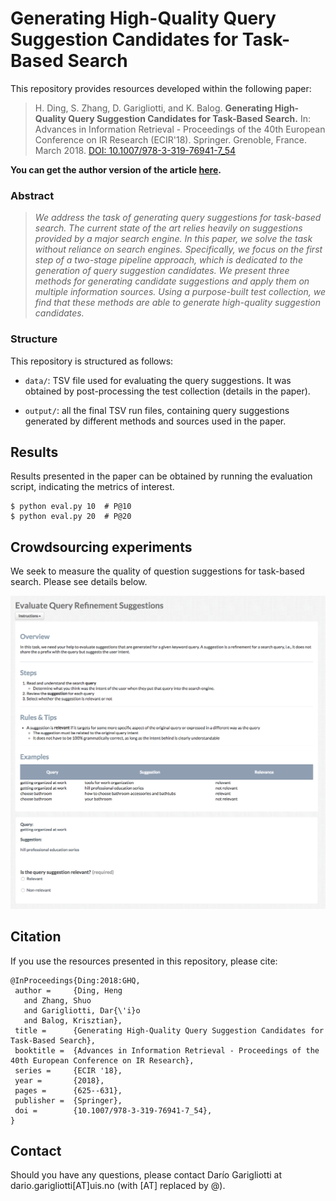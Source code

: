 # Generating High-Quality Query Suggestion Candidates for Task-Based Search

This repository provides resources developed within the following paper:

> H. Ding, S. Zhang, D. Garigliotti, and K. Balog. **Generating High-Quality Query Suggestion Candidates for Task-Based Search.** In: Advances in Information Retrieval - Proceedings of the 40th European Conference on IR Research (ECIR'18). Springer. Grenoble, France. March 2018. [DOI: 10.1007/978-3-319-76941-7_54](https://link.springer.com/chapter/10.1007/978-3-319-76941-7_54)

**You can get the author version of the article [here](https://arxiv.org/abs/1802.07997).**

### Abstract

> *We address the task of generating query suggestions for task-based search. The current state of the art relies heavily on suggestions provided by a major search engine. In this paper, we solve the task without reliance on search engines. Specifically, we focus on the first step of a two-stage pipeline approach, which is dedicated to the generation of query suggestion candidates. We present three methods for generating candidate suggestions and apply them on multiple information sources. Using a purpose-built test collection, we find that these methods are able to generate high-quality suggestion candidates.* 


### Structure

This repository is structured as follows:

 - `data/`: TSV file used for evaluating the query suggestions. It was obtained by post-processing the test collection (details in the paper).

 - `output/`: all the final TSV run files, containing query suggestions generated by different methods and sources used in the paper.


## Results

Results presented in the paper can be obtained by running the evaluation script, indicating the metrics of interest.

```
$ python eval.py 10  # P@10
$ python eval.py 20  # P@20
```

## Crowdsourcing experiments

We seek to measure the quality of question suggestions for task-based search. Please see details below.

![Experiment Layout](https://github.com/iai-group/ecir2018-neuqs/blob/master/images/exp_layout.png)


## Citation

If you use the resources presented in this repository, please cite:

```
@InProceedings{Ding:2018:GHQ,
 author =     {Ding, Heng
   and Zhang, Shuo
   and Garigliotti, Dar{\'i}o
   and Balog, Krisztian},
 title =      {Generating High-Quality Query Suggestion Candidates for Task-Based Search},
 booktitle =  {Advances in Information Retrieval - Proceedings of the 40th European Conference on IR Research},
 series =     {ECIR '18},
 year =       {2018},
 pages =      {625--631},
 publisher =  {Springer},
 doi =        {10.1007/978-3-319-76941-7_54},
}
```


## Contact

Should you have any questions, please contact Darío Garigliotti at dario.garigliotti[AT]uis.no (with [AT] replaced by @).
